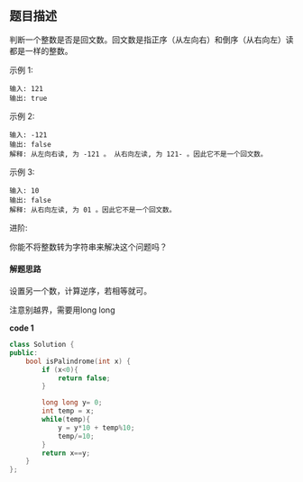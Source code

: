 ## 题目描述

判断一个整数是否是回文数。回文数是指正序（从左向右）和倒序（从右向左）读都是一样的整数。

示例 1:

```
输入: 121
输出: true
```


示例 2:

```
输入: -121
输出: false
解释: 从左向右读, 为 -121 。 从右向左读, 为 121- 。因此它不是一个回文数。
```


示例 3:

```
输入: 10
输出: false
解释: 从右向左读, 为 01 。因此它不是一个回文数。
```


进阶:

你能不将整数转为字符串来解决这个问题吗？

#### 解题思路

设置另一个数，计算逆序，若相等就可。

注意别越界，需要用long long

**code 1**

```c++
class Solution {
public:
    bool isPalindrome(int x) {
        if (x<0){
            return false;
        }

        long long y= 0;
        int temp = x;
        while(temp){
            y = y*10 + temp%10;
            temp/=10;
        }
        return x==y;
    }
};
```




